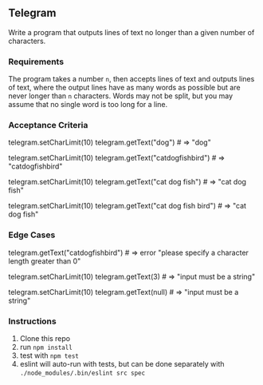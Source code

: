 ## Telegram

Write a program that outputs lines of text no longer than a given number of characters.

### Requirements

The program takes a number `n`, then accepts lines of text and outputs lines of text, where the output lines have as many words as possible but are never longer than `n` characters. Words may not be split, but you may assume that no single word is too long for a line.

### Acceptance Criteria

telegram.setCharLimit(10)
telegram.getText("dog") # => "dog"

telegram.setCharLimit(10)
telegram.getText("catdogfishbird") # => "catdogfishbird"

telegram.setCharLimit(10)
telegram.getText("cat dog fish") # => "cat dog fish"

telegram.setCharLimit(10)
telegram.getText("cat dog fish bird") # => "cat dog fish"

### Edge Cases

telegram.getText("catdogfishbird") # => error "please specify a character length greater than 0"

telegram.setCharLimit(10)
telegram.getText(3) # => "input must be a string"

telegram.setCharLimit(10)
telegram.getText(null) # => "input must be a string"

### Instructions

1. Clone this repo
2. run `npm install`
3. test with `npm test`
4. eslint will auto-run with tests, but can be done separately with `./node_modules/.bin/eslint src spec`
